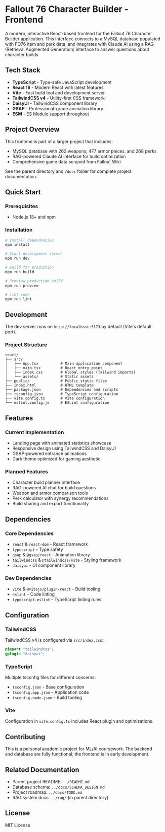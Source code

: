 # Fallout 76 Character Builder - Frontend

A modern, interactive React-based frontend for the Fallout 76 Character Builder application. This interface connects to a MySQL database populated with FO76 item and perk data, and integrates with Claude AI using a RAG (Retrieval Augmented Generation) interface to answer questions about character builds.

## Tech Stack

- **TypeScript** - Type-safe JavaScript development
- **React 19** - Modern React with latest features
- **Vite** - Fast build tool and development server
- **TailwindCSS v4** - Utility-first CSS framework
- **DaisyUI** - TailwindCSS component library
- **GSAP** - Professional-grade animation library
- **ESM** - ES Module support throughout

## Project Overview

This frontend is part of a larger project that includes:
- MySQL database with 262 weapons, 477 armor pieces, and 268 perks
- RAG-powered Claude AI interface for build optimization
- Comprehensive game data scraped from Fallout Wiki

See the parent directory and `/docs` folder for complete project documentation.

## Quick Start

### Prerequisites

- Node.js 18+ and npm

### Installation

```bash
# Install dependencies
npm install

# Start development server
npm run dev

# Build for production
npm run build

# Preview production build
npm run preview

# Lint code
npm run lint
```

## Development

The dev server runs on `http://localhost:5173` by default (Vite's default port).

### Project Structure

```
react/
├── src/
│   ├── App.tsx          # Main application component
│   ├── main.tsx         # React entry point
│   ├── index.css        # Global styles (Tailwind imports)
│   └── assets/          # Static assets
├── public/              # Public static files
├── index.html           # HTML template
├── package.json         # Dependencies and scripts
├── tsconfig.json        # TypeScript configuration
├── vite.config.ts       # Vite configuration
└── eslint.config.js     # ESLint configuration
```

## Features

### Current Implementation

- Landing page with animated statistics showcase
- Responsive design using TailwindCSS and DaisyUI
- GSAP-powered entrance animations
- Dark theme optimized for gaming aesthetic

### Planned Features

- Character build planner interface
- RAG-powered AI chat for build questions
- Weapon and armor comparison tools
- Perk calculator with synergy recommendations
- Build sharing and export functionality

## Dependencies

### Core Dependencies
- `react` & `react-dom` - React framework
- `typescript` - Type safety
- `gsap` & `@gsap/react` - Animation library
- `tailwindcss` & `@tailwindcss/vite` - Styling framework
- `daisyui` - UI component library

### Dev Dependencies
- `vite` & `@vitejs/plugin-react` - Build tooling
- `eslint` - Code linting
- `typescript-eslint` - TypeScript linting rules

## Configuration

### TailwindCSS

TailwindCSS v4 is configured via `src/index.css`:
```css
@import "tailwindcss";
@plugin "daisyui";
```

### TypeScript

Multiple tsconfig files for different concerns:
- `tsconfig.json` - Base configuration
- `tsconfig.app.json` - Application code
- `tsconfig.node.json` - Build tooling

### Vite

Configuration in `vite.config.ts` includes React plugin and optimizations.

## Contributing

This is a personal academic project for ML/AI coursework. The backend and database are fully functional; the frontend is in early development.

## Related Documentation

- Parent project README: `../README.md`
- Database schema: `../docs/SCHEMA_DESIGN.md`
- Project roadmap: `../docs/TODO.md`
- RAG system docs: `../rag/` (in parent directory)

## License

MIT License